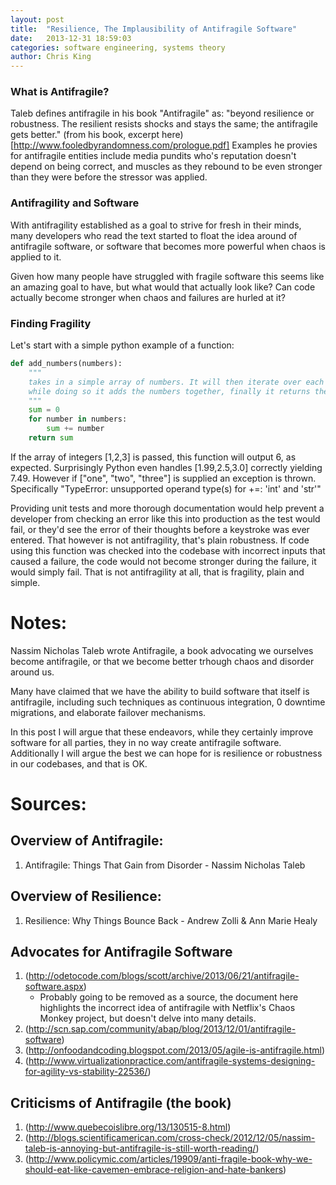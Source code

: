 ```yaml
---
layout: post
title:  "Resilience, The Implausibility of Antifragile Software"
date:   2013-12-31 18:59:03
categories: software engineering, systems theory
author: Chris King
---
```


### What is Antifragile?

Taleb defines antifragile in his book "Antifragile" as: "beyond resilience or robustness. The resilient resists shocks and stays the same; the antifragile gets better." (from his book, excerpt here) [http://www.fooledbyrandomness.com/prologue.pdf] Examples he provies for antifragile entities include media pundits who's reputation doesn't depend on being correct, and muscles as they rebound to be even stronger than they were before the stressor was applied.

### Antifragility and Software

With antifragility established as a goal to strive for fresh in their minds, many developers who read the text started to float the idea around of antifragile software, or software that becomes more powerful when chaos is applied to it.

Given how many people have struggled with fragile software this seems like an amazing goal to have, but what would that actually look like? Can code actually become stronger when chaos and failures are hurled at it?

### Finding Fragility

Let's start with a simple python example of a function:

```python
def add_numbers(numbers):
    """
    takes in a simple array of numbers. It will then iterate over each number,
    while doing so it adds the numbers together, finally it returns the result.
    """
    sum = 0
    for number in numbers:
        sum += number
    return sum
```

If the array of integers [1,2,3] is passed, this function will output 6, as expected. Surprisingly Python even handles [1.99,2.5,3.0] correctly yielding 7.49. However if ["one", "two", "three"] is supplied an exception is thrown. Specifically "TypeError: unsupported operand type(s) for +=: 'int' and 'str'" 

Providing unit tests and more thorough documentation would help prevent a developer from checking an error like this into production as the test would fail, or they'd see the error of their thoughts before a keystroke was ever entered. That however is not antifragility, that's plain robustness. If code using this function was checked into the codebase with incorrect inputs that caused a failure, the code would not become stronger during the failure, it would simply fail. That is not antifragility at all, that is fragility, plain and simple.

# Notes:

Nassim Nicholas Taleb wrote Antifragile, a book advocating we ourselves become antifragile, or that we become better trhough chaos and disorder around us.

Many have claimed that we have the ability to build software that itself is antifragile, including such techniques as continuous integration, 0 downtime migrations, and elaborate failover mechanisms. 

In this post I will argue that these endeavors, while they certainly improve software for all parties, they in no way create antifragile software. Additionally I will argue the best we can hope for is resilience or robustness in our codebases, and that is OK.


# Sources: 

## Overview of Antifragile:

1. Antifragile: Things That Gain from Disorder - Nassim Nicholas Taleb

## Overview of Resilience:

1. Resilience: Why Things Bounce Back - Andrew Zolli & Ann Marie Healy

## Advocates for Antifragile Software

1. (http://odetocode.com/blogs/scott/archive/2013/06/21/antifragile-software.aspx)
    * Probably going to be removed as a source, the document here highlights the incorrect idea of antifragile with Netflix's Chaos Monkey project, but doesn't delve into many details.
2. (http://scn.sap.com/community/abap/blog/2013/12/01/antifragile-software)
3. (http://onfoodandcoding.blogspot.com/2013/05/agile-is-antifragile.html)
4. (http://www.virtualizationpractice.com/antifragile-systems-designing-for-agility-vs-stability-22536/)

## Criticisms of Antifragile (the book)

1. (http://www.quebecoislibre.org/13/130515-8.html)
2. (http://blogs.scientificamerican.com/cross-check/2012/12/05/nassim-taleb-is-annoying-but-antifragile-is-still-worth-reading/)
3. (http://www.policymic.com/articles/19909/anti-fragile-book-why-we-should-eat-like-cavemen-embrace-religion-and-hate-bankers)


